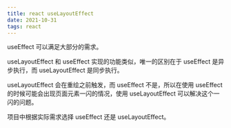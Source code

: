 ```yaml
---
title: react useLayoutEffect
date: 2021-10-31
tags: react
---
```


useEffect 可以满足大部分的需求。

useLayoutEffect 和 useEffect 实现的功能类似，唯一的区别在于 useEffect 是异步执行，而 useLayoutEffect 是同步执行。

useLayoutEffect 会在重绘之前触发，而 useEffect 不是，所以在使用 useEffect 的时候可能会出现页面元素一闪的情况，使用 useLayoutEffect 可以解决这个一闪的问题。

项目中根据实际需求选择 useEffect 还是 useLayoutEffect。
